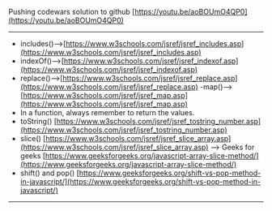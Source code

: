 Pushing codewars solution to github
[https://youtu.be/aoBOUmO4QP0](https://youtu.be/aoBOUmO4QP0)

---

- includes()-->[https://www.w3schools.com/jsref/jsref_includes.asp](https://www.w3schools.com/jsref/jsref_includes.asp)
- indexOf()-->[https://www.w3schools.com/jsref/jsref_indexof.asp](https://www.w3schools.com/jsref/jsref_indexof.asp)
- replace()-->[https://www.w3schools.com/jsref/jsref_replace.asp](https://www.w3schools.com/jsref/jsref_replace.asp)
  -map()-->[https://www.w3schools.com/jsref/jsref_map.asp](https://www.w3schools.com/jsref/jsref_map.asp)
- In a function, always remember to return the values.
- toString() [https://www.w3schools.com/jsref/jsref_tostring_number.asp](https://www.w3schools.com/jsref/jsref_tostring_number.asp)
- slice() [https://www.w3schools.com/jsref/jsref_slice_array.asp](https://www.w3schools.com/jsref/jsref_slice_array.asp) --> Geeks for geeks [https://www.geeksforgeeks.org/javascript-array-slice-method/](https://www.geeksforgeeks.org/javascript-array-slice-method/)
- shift() and pop() [https://www.geeksforgeeks.org/shift-vs-pop-method-in-javascript/](https://www.geeksforgeeks.org/shift-vs-pop-method-in-javascript/)

---
